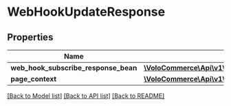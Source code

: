 # WebHookUpdateResponse

## Properties
Name | Type | Description | Notes
------------ | ------------- | ------------- | -------------
**web_hook_subscribe_response_bean** | [**\VoloCommerce\Api\v1\Model\WebHookSubscribeResponseBean**](WebHookSubscribeResponseBean.md) |  | [optional] 
**page_context** | [**\VoloCommerce\Api\v1\Model\PageContext**](PageContext.md) |  | [optional] 

[[Back to Model list]](../README.md#documentation-for-models) [[Back to API list]](../README.md#documentation-for-api-endpoints) [[Back to README]](../README.md)


